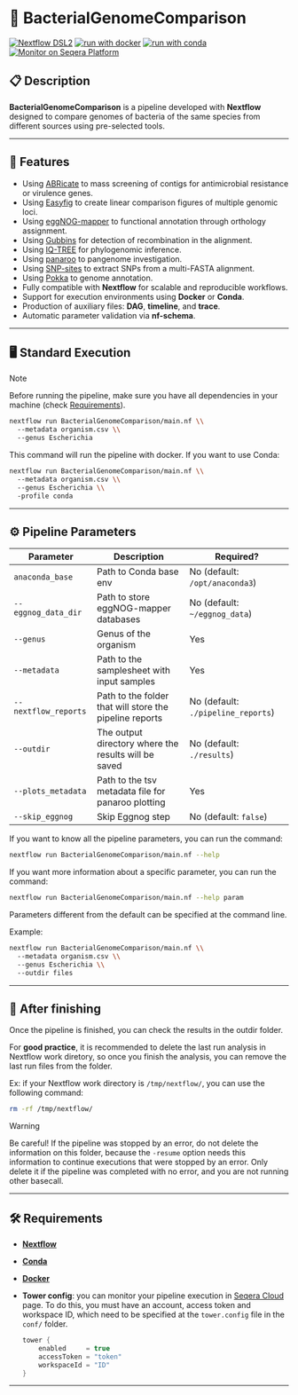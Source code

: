 # 🦠 BacterialGenomeComparison

[![Nextflow DSL2](https://img.shields.io/badge/Nextflow%20DSL2-%E2%89%A524.04.2-23aa62.svg?logo=nextflow&logoColor=30a969&style=flat)](https://www.nextflow.io/docs/latest/install.html)
[![run with docker](https://img.shields.io/badge/run%20with-docker-0db7ed?labelColor=5c5c5c&logo=docker)](https://docs.docker.com/engine/install/ubuntu/)
[![run with conda](https://img.shields.io/badge/run%20with-conda-3EB049?labelColor=5c5c5c&logo=anaconda)](https://docs.conda.io/projects/conda/en/latest/user-guide/install/index.html)
[![Monitor on Seqera Platform](https://img.shields.io/badge/Monitor%20%F0%9F%9A%A8-Seqera%20Platform-ee8cff?logo=seqera&logoColor=fff)](https://cloud.seqera.io/)

## 📋 Description

**BacterialGenomeComparison** is a pipeline developed with **Nextflow** designed to compare genomes of bacteria of the same species from different sources using pre-selected tools.

---

## 🚀 Features

- Using [ABRicate](https://github.com/tseemann/abricate) to mass screening of contigs for antimicrobial resistance or virulence genes.
- Using [Easyfig](https://mjsull.github.io/Easyfig/) to create linear comparison figures of multiple genomic loci.
- Using [eggNOG-mapper](https://github.com/eggnogdb/eggnog-mapper) to functional annotation through orthology assignment.
- Using [Gubbins](https://github.com/nickjcroucher/gubbins) for detection of recombination in the alignment.
- Using [IQ-TREE](https://iqtree.github.io/) for phylogenomic inference.
- Using [panaroo](https://github.com/gtonkinhill/panaroo) to pangenome investigation.
- Using [SNP-sites](https://sanger-pathogens.github.io/snp-sites/) to extract SNPs from a multi-FASTA alignment.
- Using [Pokka](https://github.com/tseemann/prokka) to genome annotation.
- Fully compatible with **Nextflow** for scalable and reproducible workflows.
- Support for execution environments using **Docker** or **Conda**.
- Production of auxiliary files: **DAG**, **timeline**, and **trace**.
- Automatic parameter validation via **nf-schema**.

---

## 🖥️ Standard Execution

> [!NOTE]
> Before running the pipeline, make sure you have all dependencies in your machine (check [Requirements](#️-requirements)).

```bash
nextflow run BacterialGenomeComparison/main.nf \\
  --metadata organism.csv \\
  --genus Escherichia
```

This command will run the pipeline with docker. If you want to use Conda:

```bash
nextflow run BacterialGenomeComparison/main.nf \\
  --metadata organism.csv \\
  --genus Escherichia \\
  -profile conda
```

---

## ⚙️ Pipeline Parameters

| **Parameter**             | **Description**                                         | **Required?**                      |
| --------------------------| --------------------------------------------------------|------------------------------------|
| `anaconda_base`           | Path to Conda base env                                  | No (default: `/opt/anaconda3`)     |
| `--eggnog_data_dir`       | Path to store eggNOG-mapper databases                   | No (default: `~/eggnog_data`)      |
| `--genus`                 | Genus of the organism                                   | Yes                                |
| `--metadata`              | Path to the samplesheet with input samples              | Yes                                |
| `--nextflow_reports`      | Path to the folder that will store the pipeline reports | No (default: `./pipeline_reports`) |
| `--outdir`                | The output directory where the results will be saved    | No (default: `./results`)          |
| `--plots_metadata`        | Path to the tsv metadata file for panaroo plotting      | Yes                                |
| `--skip_eggnog`           | Skip Eggnog step                                        | No (default: `false`)              |

If you want to know all the pipeline parameters, you can run the command:

```bash
nextflow run BacterialGenomeComparison/main.nf --help
```

If you want more information about a specific parameter, you can run the command:

```bash
nextflow run BacterialGenomeComparison/main.nf --help param
```

Parameters different from the default can be specified at the command line.

Example:

```bash
nextflow run BacterialGenomeComparison/main.nf \\
  --metadata organism.csv \\
  --genus Escherichia \\
  --outdir files
```

---

## 🧹 After finishing

Once the pipeline is finished, you can check the results in the outdir folder.

For **good practice**, it is recommended to delete the last run analysis in Nextflow work diretory, so once you finish the analysis, you can remove the last run files from the folder.

Ex: if your Nextflow work directory is `/tmp/nextflow/`, you can use the following command:

```bash
rm -rf /tmp/nextflow/
```

> [!WARNING]
> Be careful! If the pipeline was stopped by an error, do not delete the information on this folder, because the `-resume` option needs this information to continue executions that were stopped by an error. Only delete it if the pipeline was completed with no error, and you are not running other basecall.

---

## 🛠️ Requirements

- **[Nextflow](https://www.nextflow.io/docs/latest/install.html)**
- **[Conda](https://docs.conda.io/projects/conda/en/latest/user-guide/install/index.html)**
- **[Docker](https://docs.docker.com/engine/install/ubuntu/)**
- **Tower config**: you can monitor your pipeline execution in [Seqera Cloud](https://cloud.seqera.io/) page. To do this, you must have an account, access token and workspace ID, which need to be specified at the `tower.config` file in the `conf/` folder.

    ```groovy
    tower {
        enabled     = true
        accessToken = "token"
        workspaceId = "ID"
    }
    ```

---

